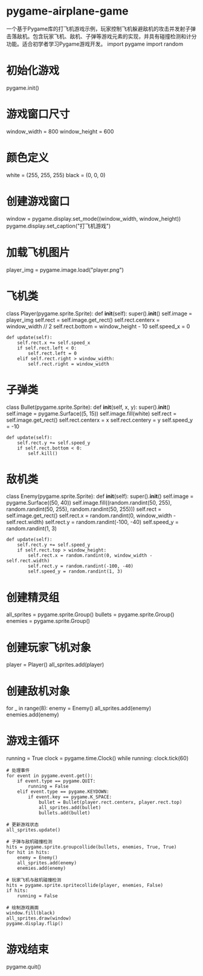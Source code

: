 # pygame-airplane-game
一个基于Pygame库的打飞机游戏示例，玩家控制飞机躲避敌机的攻击并发射子弹击落敌机。包含玩家飞机、敌机、子弹等游戏元素的实现，并具有碰撞检测和计分功能。适合初学者学习Pygame游戏开发。
import pygame
import random

# 初始化游戏
pygame.init()

# 游戏窗口尺寸
window_width = 800
window_height = 600

# 颜色定义
white = (255, 255, 255)
black = (0, 0, 0)

# 创建游戏窗口
window = pygame.display.set_mode((window_width, window_height))
pygame.display.set_caption("打飞机游戏")

# 加载飞机图片
player_img = pygame.image.load("player.png")

# 飞机类
class Player(pygame.sprite.Sprite):
    def __init__(self):
        super().__init__()
        self.image = player_img
        self.rect = self.image.get_rect()
        self.rect.centerx = window_width // 2
        self.rect.bottom = window_height - 10
        self.speed_x = 0

    def update(self):
        self.rect.x += self.speed_x
        if self.rect.left < 0:
            self.rect.left = 0
        elif self.rect.right > window_width:
            self.rect.right = window_width

# 子弹类
class Bullet(pygame.sprite.Sprite):
    def __init__(self, x, y):
        super().__init__()
        self.image = pygame.Surface((5, 15))
        self.image.fill(white)
        self.rect = self.image.get_rect()
        self.rect.centerx = x
        self.rect.centery = y
        self.speed_y = -10

    def update(self):
        self.rect.y += self.speed_y
        if self.rect.bottom < 0:
            self.kill()

# 敌机类
class Enemy(pygame.sprite.Sprite):
    def __init__(self):
        super().__init__()
        self.image = pygame.Surface((50, 40))
        self.image.fill((random.randint(50, 255), random.randint(50, 255), random.randint(50, 255)))
        self.rect = self.image.get_rect()
        self.rect.x = random.randint(0, window_width - self.rect.width)
        self.rect.y = random.randint(-100, -40)
        self.speed_y = random.randint(1, 3)

    def update(self):
        self.rect.y += self.speed_y
        if self.rect.top > window_height:
            self.rect.x = random.randint(0, window_width - self.rect.width)
            self.rect.y = random.randint(-100, -40)
            self.speed_y = random.randint(1, 3)

# 创建精灵组
all_sprites = pygame.sprite.Group()
bullets = pygame.sprite.Group()
enemies = pygame.sprite.Group()

# 创建玩家飞机对象
player = Player()
all_sprites.add(player)

# 创建敌机对象
for _ in range(8):
    enemy = Enemy()
    all_sprites.add(enemy)
    enemies.add(enemy)

# 游戏主循环
running = True
clock = pygame.time.Clock()
while running:
    clock.tick(60)

    # 处理事件
    for event in pygame.event.get():
        if event.type == pygame.QUIT:
            running = False
        elif event.type == pygame.KEYDOWN:
            if event.key == pygame.K_SPACE:
                bullet = Bullet(player.rect.centerx, player.rect.top)
                all_sprites.add(bullet)
                bullets.add(bullet)

    # 更新游戏状态
    all_sprites.update()

    # 子弹与敌机碰撞检测
    hits = pygame.sprite.groupcollide(bullets, enemies, True, True)
    for hit in hits:
        enemy = Enemy()
        all_sprites.add(enemy)
        enemies.add(enemy)

    # 玩家飞机与敌机碰撞检测
    hits = pygame.sprite.spritecollide(player, enemies, False)
    if hits:
        running = False

    # 绘制游戏画面
    window.fill(black)
    all_sprites.draw(window)
    pygame.display.flip()

# 游戏结束
pygame.quit()
